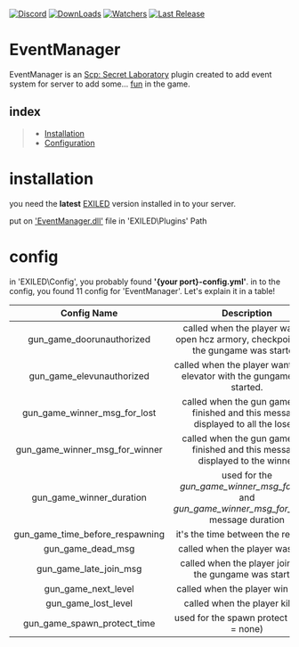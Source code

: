 [![Discord](https://img.shields.io/discord/940677414474903612?color=red&label=Discord&logo=discord&logoColor=white&style=flat)](https://discord.gg/exGDTaZweY) [![DownLoads](https://img.shields.io/github/downloads/skyyt15/EventManager/total?color=red&label=DownLoads&logo=github&style=flat)](https://github.com/skyyt15/EventManager/releases) [![Watchers](https://img.shields.io/github/watchers/skyyt15/EventManager?logo=github&logoColor=red&style=flat)](https://github.com/skyyt15/EventManager/watchers) [![Last Release](https://img.shields.io/github/release-date/skyyt15/EventManager?color=red&style=flat)](https://github.com/skyyt15/EventManager/releases)
# EventManager
EventManager is an [Scp: Secret Laboratory](https://store.steampowered.com/app/700330/SCP_Secret_Laboratory/) plugin created to add event system for server to add some... [fun](https://www.youtube.com/watch?v=dQw4w9WgXcQ&ab_channel=RickAstley) in the game.

## index
>- <a href="readme.md/installation">Installation</a>
>- <a href="readme.md/config">Configuration</a>

# installation

you need the **latest** [EXILED](https://github.com/Exiled-team/EXILED/releases) version installed in to your server.

put on ['EventManager.dll'](https://github.com/skyyt15/EventManager/releases) file in 'EXILED\Plugins\' Path

# config

in 'EXILED\Config\', you probably found **'{your port}-config.yml'**. in to the config, you found 11 config for 'EventManager'.
Let's explain it in a table!


| Config Name | Description | Type
| :-------------: | :---------: | :---------:
| gun_game_doorunauthorized | called when the player want to open hcz armory, checkpoint with the gungame was started. | **string**
| gun_game_elevunauthorized | called when the player want to use elevator with the gungame was started. | **string**
| gun_game_winner_msg_for_lost | called when the gun game was finished and this message displayed to all the losers | **string**
| gun_game_winner_msg_for_winner | called when the gun game was finished and this message displayed to the winner | **string**
| gun_game_winner_duration | used for the *gun_game_winner_msg_for_lost* and *gun_game_winner_msg_for_winner* message duration | **int**
| gun_game_time_before_respawning | it's the time between the respawn | **float**
| gun_game_dead_msg | called when the player was dead | **string**
| gun_game_late_join_msg | called when the player join after the gungame was started | **string**
| gun_game_next_level | called when the player win a level | **string**
| gun_game_lost_level | called when the player kill him | **string**
| gun_game_spawn_protect_time | used for the spawn protect time (0 = none) | **float**

